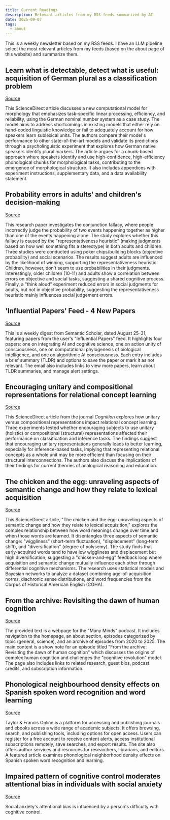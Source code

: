 ```yaml
---
title: Current Readings
description: Relevant articles from my RSS feeds summarized by AI.
date: 2025-09-07
tags:
  - about
---
```


This is a weekly newsletter based on my RSS feeds. I have an LLM pipeline select the most relevant articles from my feeds (based on the about page of this website) and summarize them. 


## Learn what is detectable, detect what is useful: acquisition of German plural as a classification problem

[Source](https://www.sciencedirect.com/science/article/pii/S001002772500232X?dgcid=rss_sd_all)

This ScienceDirect article discusses a new computational model for morphology that emphasizes task-specific linear processing, efficiency, and reliability, using the German nominal number system as a case study.  The model aims to address shortcomings in existing models that either rely on hand-coded linguistic knowledge or fail to adequately account for how speakers learn sublexical units.  The authors compare their model's performance to other state-of-the-art models and validate its predictions through a psycholinguistic experiment that explores how German native speakers identify plural markers.  The article argues for a chunk-based approach where speakers identify and use high-confidence, high-efficiency phonological chunks for morphological tasks, contributing to the emergence of morphological structure. It also includes appendices with experiment instructions, supplementary data, and a data availability statement.

## Probability errors in adults' and children's decision-making

[Source](https://www.sciencedirect.com/science/article/pii/S0010027725002379?dgcid=rss_sd_all)

This research paper investigates the conjunction fallacy, where people incorrectly judge the probability of two events happening together as higher than one of the events happening alone. The study explores whether this fallacy is caused by the "representativeness heuristic" (making judgments based on how well something fits a stereotype) in both adults and children. Three studies were conducted using poker chips/building blocks (objective probability) and social scenarios. The results suggest adults are influenced by the likelihood of winning, supporting the representativeness heuristic. Children, however, don't seem to use probabilities in their judgments. Interestingly, older children (10-11) and adults show a correlation between errors on objective and social tasks, suggesting a shared cognitive process. Finally, a "think aloud" experiment reduced errors in social judgments for adults, but not in objective probability, suggesting the representativeness heuristic mainly influences social judgement errors.

## 'Influential Papers' Feed - 4 New Papers

[Source](https://kill-the-newsletter.com/feeds/ds7kuqx2r8383zq9o3d1/entries/401bik2acfgbm1redaae.html)

This is a weekly digest from Semantic Scholar, dated August 25-31, featuring papers from the user's "Influential Papers" feed. It highlights four papers: one on integrating AI and cognitive science, one on action unity of consciousness, one on computational phylogenesis of biological intelligence, and one on algorithmic AI consciousness. Each entry includes a brief summary (TLDR) and options to save the paper or mark it as not relevant. The email also includes links to view more papers, learn about TLDR summaries, and manage alert settings.

## Encouraging unitary and compositional representations for relational concept learning

[Source](https://www.sciencedirect.com/science/article/pii/S0010027725002434?dgcid=rss_sd_all)

This ScienceDirect article from the journal *Cognition* explores how unitary versus compositional representations impact relational concept learning. Three experiments tested whether encouraging subjects to use unitary (holistic) or compositional (structural) representations affected their performance on classification and inference tasks. The findings suggest that encouraging unitary representations generally leads to better learning, especially for inference-based tasks, implying that representing relational concepts as a whole unit may be more efficient than focusing on their structural interconnections. The authors also discuss the implications of their findings for current theories of analogical reasoning and education.

## The chicken and the egg: unraveling aspects of semantic change and how they relate to lexical acquisition

[Source](https://www.sciencedirect.com/science/article/pii/S0010027725002410?dgcid=rss_sd_all)

This ScienceDirect article, "The chicken and the egg: unraveling aspects of semantic change and how they relate to lexical acquisition," explores the complex relationship between how word meanings change over time and when those words are learned. It disentangles three aspects of semantic change: "wiggliness" (short-term fluctuation), "displacement" (long-term shift), and "diversification" (degree of polysemy). The study finds that early-acquired words tend to have low wiggliness and displacement but high diversification, suggesting a "chicken-and-egg" feedback loop where acquisition and semantic change mutually influence each other through differential cognitive mechanisms. The research uses statistical models and Bayesian networks to analyze a dataset combining age-of-acquisition norms, diachronic sense distributions, and word frequencies from the Corpus of Historical American English (COHA).

## From the archive: Revisiting the dawn of human cognition

[Source](https://manyminds.libsyn.com/from-the-archive-revisiting-the-dawn-of-human-cognition)

The provided text is a webpage for the "Many Minds" podcast. It includes navigation to the homepage, an about section, episodes categorized by topic (general, science), and an archive of episodes from 2020 to 2025. The main content is a show note for an episode titled "From the archive: Revisiting the dawn of human cognition" which discusses the origins of complex human cognition and challenges the "cognitive revolution" model. The page also includes links to related research, guest bios, podcast credits, and subscription information.

## Phonological neighbourhood density effects on Spanish spoken word recognition and word learning

[Source](https://www.tandfonline.com/doi/full/10.1080/23273798.2025.2552191?af=R)

Taylor & Francis Online is a platform for accessing and publishing journals and ebooks across a wide range of academic subjects. It offers browsing, search, and publishing tools, including options for open access. Users can register for a free account to receive content alerts, access institutional subscriptions remotely, save searches, and export results.  The site also offers author services and resources for researchers, librarians, and editors. A featured article examines phonological neighborhood density effects on Spanish spoken word recognition and learning.

## Impaired pattern of cognitive control moderates attentional bias in individuals with social anxiety

[Source](https://www.tandfonline.com/doi/full/10.1080/02699931.2025.2530653?ai=2a7&mi=3dg6fv&af=R)

Social anxiety's attentional bias is influenced by a person's difficulty with cognitive control.

